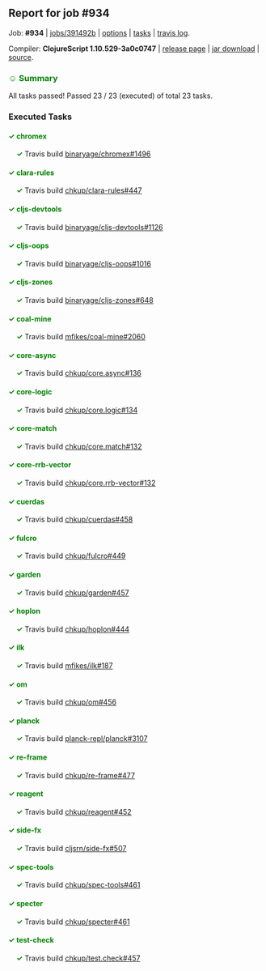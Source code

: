 ## Report for job #934

Job: **#934** | [jobs/391492b](https://github.com/cljs-oss/canary/commit/391492b47c0f24aec3ce873ba8426d9ab7a53cb9) | [options](options.edn) | [tasks](tasks.edn) | [travis log](https://travis-ci.org/cljs-oss/canary/builds/534095878).

Compiler: **ClojureScript 1.10.529-3a0c0747** | [release page](https://github.com/cljs-oss/canary/releases/tag/r1.10.529-3a0c0747) | [jar download](https://github.com/cljs-oss/canary/releases/download/r1.10.529-3a0c0747/clojurescript-1.10.529-3a0c0747.jar) | [source](https://github.com/clojure/clojurescript/commit/3a0c07477ae781bf521bdc2b074ed7b783bb93f3).

### <b style='color:green'>☺ Summary</b>

All tasks passed! Passed 23 / 23 (executed) of total 23 tasks.

### Executed Tasks

#### <b style='color:green'>&#x2713; chromex</b>
&nbsp;&nbsp;&nbsp;&nbsp;<b style='color:green'>&#x2713;</b> Travis build [binaryage/chromex#1496](https://travis-ci.org/binaryage/chromex/builds/534096349)<br>

#### <b style='color:green'>&#x2713; clara-rules</b>
&nbsp;&nbsp;&nbsp;&nbsp;<b style='color:green'>&#x2713;</b> Travis build [chkup/clara-rules#447](https://travis-ci.org/chkup/clara-rules/builds/534096351)<br>

#### <b style='color:green'>&#x2713; cljs-devtools</b>
&nbsp;&nbsp;&nbsp;&nbsp;<b style='color:green'>&#x2713;</b> Travis build [binaryage/cljs-devtools#1126](https://travis-ci.org/binaryage/cljs-devtools/builds/534096353)<br>

#### <b style='color:green'>&#x2713; cljs-oops</b>
&nbsp;&nbsp;&nbsp;&nbsp;<b style='color:green'>&#x2713;</b> Travis build [binaryage/cljs-oops#1016](https://travis-ci.org/binaryage/cljs-oops/builds/534096357)<br>

#### <b style='color:green'>&#x2713; cljs-zones</b>
&nbsp;&nbsp;&nbsp;&nbsp;<b style='color:green'>&#x2713;</b> Travis build [binaryage/cljs-zones#648](https://travis-ci.org/binaryage/cljs-zones/builds/534096359)<br>

#### <b style='color:green'>&#x2713; coal-mine</b>
&nbsp;&nbsp;&nbsp;&nbsp;<b style='color:green'>&#x2713;</b> Travis build [mfikes/coal-mine#2060](https://travis-ci.org/mfikes/coal-mine/builds/534096361)<br>

#### <b style='color:green'>&#x2713; core-async</b>
&nbsp;&nbsp;&nbsp;&nbsp;<b style='color:green'>&#x2713;</b> Travis build [chkup/core.async#136](https://travis-ci.org/chkup/core.async/builds/534096367)<br>

#### <b style='color:green'>&#x2713; core-logic</b>
&nbsp;&nbsp;&nbsp;&nbsp;<b style='color:green'>&#x2713;</b> Travis build [chkup/core.logic#134](https://travis-ci.org/chkup/core.logic/builds/534096371)<br>

#### <b style='color:green'>&#x2713; core-match</b>
&nbsp;&nbsp;&nbsp;&nbsp;<b style='color:green'>&#x2713;</b> Travis build [chkup/core.match#132](https://travis-ci.org/chkup/core.match/builds/534096373)<br>

#### <b style='color:green'>&#x2713; core-rrb-vector</b>
&nbsp;&nbsp;&nbsp;&nbsp;<b style='color:green'>&#x2713;</b> Travis build [chkup/core.rrb-vector#132](https://travis-ci.org/chkup/core.rrb-vector/builds/534096377)<br>

#### <b style='color:green'>&#x2713; cuerdas</b>
&nbsp;&nbsp;&nbsp;&nbsp;<b style='color:green'>&#x2713;</b> Travis build [chkup/cuerdas#458](https://travis-ci.org/chkup/cuerdas/builds/534096394)<br>

#### <b style='color:green'>&#x2713; fulcro</b>
&nbsp;&nbsp;&nbsp;&nbsp;<b style='color:green'>&#x2713;</b> Travis build [chkup/fulcro#449](https://travis-ci.org/chkup/fulcro/builds/534096398)<br>

#### <b style='color:green'>&#x2713; garden</b>
&nbsp;&nbsp;&nbsp;&nbsp;<b style='color:green'>&#x2713;</b> Travis build [chkup/garden#457](https://travis-ci.org/chkup/garden/builds/534096404)<br>

#### <b style='color:green'>&#x2713; hoplon</b>
&nbsp;&nbsp;&nbsp;&nbsp;<b style='color:green'>&#x2713;</b> Travis build [chkup/hoplon#444](https://travis-ci.org/chkup/hoplon/builds/534096456)<br>

#### <b style='color:green'>&#x2713; ilk</b>
&nbsp;&nbsp;&nbsp;&nbsp;<b style='color:green'>&#x2713;</b> Travis build [mfikes/ilk#187](https://travis-ci.org/mfikes/ilk/builds/534096458)<br>

#### <b style='color:green'>&#x2713; om</b>
&nbsp;&nbsp;&nbsp;&nbsp;<b style='color:green'>&#x2713;</b> Travis build [chkup/om#456](https://travis-ci.org/chkup/om/builds/534096416)<br>

#### <b style='color:green'>&#x2713; planck</b>
&nbsp;&nbsp;&nbsp;&nbsp;<b style='color:green'>&#x2713;</b> Travis build [planck-repl/planck#3107](https://travis-ci.org/planck-repl/planck/builds/534096477)<br>

#### <b style='color:green'>&#x2713; re-frame</b>
&nbsp;&nbsp;&nbsp;&nbsp;<b style='color:green'>&#x2713;</b> Travis build [chkup/re-frame#477](https://travis-ci.org/chkup/re-frame/builds/534096451)<br>

#### <b style='color:green'>&#x2713; reagent</b>
&nbsp;&nbsp;&nbsp;&nbsp;<b style='color:green'>&#x2713;</b> Travis build [chkup/reagent#452](https://travis-ci.org/chkup/reagent/builds/534096436)<br>

#### <b style='color:green'>&#x2713; side-fx</b>
&nbsp;&nbsp;&nbsp;&nbsp;<b style='color:green'>&#x2713;</b> Travis build [cljsrn/side-fx#507](https://travis-ci.org/cljsrn/side-fx/builds/534096442)<br>

#### <b style='color:green'>&#x2713; spec-tools</b>
&nbsp;&nbsp;&nbsp;&nbsp;<b style='color:green'>&#x2713;</b> Travis build [chkup/spec-tools#461](https://travis-ci.org/chkup/spec-tools/builds/534096431)<br>

#### <b style='color:green'>&#x2713; specter</b>
&nbsp;&nbsp;&nbsp;&nbsp;<b style='color:green'>&#x2713;</b> Travis build [chkup/specter#461](https://travis-ci.org/chkup/specter/builds/534096434)<br>

#### <b style='color:green'>&#x2713; test-check</b>
&nbsp;&nbsp;&nbsp;&nbsp;<b style='color:green'>&#x2713;</b> Travis build [chkup/test.check#457](https://travis-ci.org/chkup/test.check/builds/534096497)<br>